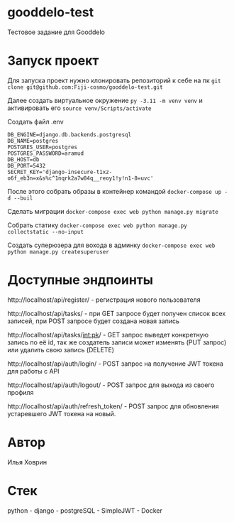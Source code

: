 # gooddelo-test
Тестовое задание для Gooddelo

# Запуск проект
Для запуска проект нужно клонировать репозиторий к себе на пк ```git clone git@github.com:Fiji-cosmo/gooddelo-test.git```

Далее создать виртуальное окружение ```py -3.11 -m venv venv``` и активировать его ```source venv/Scripts/activate```

Создать файл .env
```
DB_ENGINE=django.db.backends.postgresql
DB_NAME=postgres
POSTGRES_USER=postgres
POSTGRES_PASSWORD=aramud
DB_HOST=db
DB_PORT=5432
SECRET_KEY='django-insecure-t1xz-o6f_eb3n=x&s%c^1nqrk2a7w84q__reoy1!y!n1-8=uvc'
```

После этого собрать образы в контейнер командой ```docker-compose up -d --buil```

Сделать миграции ```docker-compose exec web python manage.py migrate```

Собрать статику ```docker-compose exec web python manage.py collectstatic --no-input```

Создать суперюзера для вохода в админку ```docker-compose exec web python manage.py createsuperuser```

# Доступные эндпоинты
http://localhost/api/register/ - регистрация нового пользователя

http://localhost/api/tasks/ - при GET запросе будет получен список всех записей, при POST запросе будет создана новая запись

http://localhost/api/tasks/<int:pk>/ - GET запрос выведет конкретную запись по её id, так же создатель записи может изменять (PUT запрос) или удалить свою запись (DELETE)

http://localhost/api/auth/login/ - POST запрос на получение JWT токена для работы с API

http://localhost/api/auth/logout/ - POST запрос для выхода из своего профиля 

http://localhost/api/auth/refresh_token/ - POST запрос для обновления устаревшего JWT токена на новый.

# Автор
Илья Ховрин

# Стек
python - django - postgreSQL - SimpleJWT - Docker
